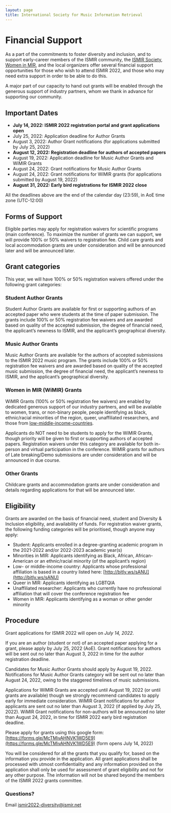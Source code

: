 ```yaml
---
layout: page
title: International Society for Music Information Retrieval
---
```


# Financial Support

As a part of the commitments to foster diversity and inclusion, and to support early-career members of the ISMIR community, the [ISMIR Society](http://ismir.net/), [Women in MIR](http://www.ismir.net/wimir.html), and the local organizers offer several financial support opportunities for those who wish to attend ISMIR 2022, and those who may need extra support in order to be able to do this.
 
A major part of our capacity to hand out grants will be enabled through the generous support of industry partners, whom we thank in advance for supporting our community.

## Important Dates

* **July 14, 2022: ISMIR 2022 registration portal and grant applications open**
* July 25, 2022: Application deadline for Author Grants
* August 3, 2022: Author Grant notifications (for applications submitted by July 25, 2022)
* **August 12, 2022: Registration deadline for authors of accepted papers**
* August 19, 2022: Application deadline for Music Author Grants and WiMIR Grants
* August 24, 2022: Grant notifications for Music Author Grants
* August 24, 2022: Grant notifications for WiMIR grants (for applications submitted by August 19, 2022)
* **August 31, 2022: Early bird registrations for ISMIR 2022 close**

All the deadlines above are the end of the calendar day (23:59), in AoE time zone (UTC-12:00)

## Forms of Support

Eligible parties may apply for registration waivers for scientific programs (main conference). To maximize the number of grants we can support, we will provide 100% or 50% waivers to registration fee. Child care grants and local accommodation grants are under consideration and will be announced later and will be announced later. 

## Grant categories

This year, we will have 100% or 50% registration waivers offered under the following grant categories:

### Student Author Grants

Student Author Grants are available for first or supporting authors of an accepted paper who were students at the time of paper submission. The grants include 100% or 50% registration fee waivers and are awarded based on quality of the accepted submission, the degree of financial need, the applicant’s newness to ISMIR, and the applicant’s geographical diversity. 

### Music Author Grants

Music Author Grants are available for the authors of accepted submissions to the ISMIR 2022 music program. The grants include 100% or 50% registration fee waivers and are awarded based on quality of the accepted music submission, the degree of financial need, the applicant’s newness to ISMIR, and the applicant’s geographical diversity. 

### Women in MIR (WiMIR) Grants 

WiMIR Grants (100% or 50% registration fee waivers) are enabled by dedicated generous support of our industry partners, and will be available to women, trans, or non-binary people, people identifying as black, ethnic/racial minorities of the region, queer, unaffiliated researchers, and those from [low-middle-income-countries](http://bitly.ws/sANU).
 
Applicants do NOT need to be students to apply for the WiMIR Grants, though priority will be given to first or supporting authors of accepted papers. Registration waivers under this category are available for both in-person and virtual participation in the conference. WiMIR grants for authors of Late breaking/Demo submissions are under consideration and will be announced in due course.

### Other Grants

Childcare grants and accommodation grants are under consideration and details regarding applications for that will be announced later. 

## Eligibility

Grants are awarded on the basis of financial need, student and Diversity & Inclusion eligibility, and availability of funds. For registration waiver grants, the following funding categories will be prioritised, though anyone may apply: 

- Student: Applicants enrolled in a degree-granting academic program in the 2021-2022 and/or 2022-2023 academic year(s)
- Minorities in MIR: Applicants identifying as Black, African, African-American or an ethnic/racial minority (of the applicant’s region)
- Low- or middle-income country: Applicants whose professional affiliation is based in a country listed here: [http://bitly.ws/sANU](http://bitly.ws/sANU) 
- Queer in MIR: Applicants identifying as LGBTQIA
- Unaffiliated researcher: Applicants who currently have no professional affiliation that will cover the conference registration fee
- Women in MIR: Applicants identifying as a woman or other gender minority

## Procedure

Grant applications for ISMIR 2022 will open on *July 14, 2022*. 
 
If you are an author (student or not) of an accepted paper applying for a grant, please apply by July 25, 2022 (AoE). Grant notifications for authors will be sent out no later than August 3, 2022 in time for the author registration deadline. 
 
Candidates for Music Author Grants should apply by August 19, 2022. Notifications for Music Author Grants category will be sent out no later than August 24, 2022, owing to the staggered timelines of music submissions. 
 
Applications for WiMIR Grants are accepted until August 19, 2022 (or until grants are available) though we strongly recommend candidates to apply early for immediate consideration. WiMIR Grant notifications for author applicants are sent out no later than August 3, 2022 (if applied by July 25, 2022). WiMIR Grant notifications for non-authors will be announced no later than August 24, 2022, in time for ISMIR 2022 early bird registration deadline. 
 
Please apply for grants using this google form: [https://forms.gle/McTMivAHNVK1WD5E9](https://forms.gle/McTMivAHNVK1WD5E9) (form opens July 14, 2022)

You will be considered for all the grants that you qualify for, based on the information you provide in the application. All grant applications shall be processed with utmost confidentiality and any information provided on the application shall only be used for assessment of grant eligibility and not for any other purpose. The information will not be shared beyond the members of the ISMIR 2022 grants committee.  

### Questions?
Email [ismir2022-diversity@ismir.net](mailto:ismir2022-diversity@ismir.net)
